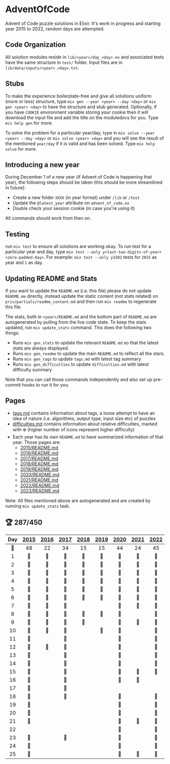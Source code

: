 <!--
* AUTOGENERATED -- DO NOT EDIT
* Edit static content in `priv/partials/readme_content.md`
* Run `mix gen_readme` to recreate
-->
# AdventOfCode

Advent of Code puzzle solutions in Elixir. It's work in progress and starting year 2015 to 2022, random days are attempted.

## Code Organization

All solution modules reside in `lib/<year>/day_<day>.ex` and associated tests have the same structure in `test/` folder. Input files are in `lib/data/inputs/<year>_<day>.txt`.

## Stubs

To make the experience boilerplate-free and give all solutions uniform (more or less) structure, type `mix gen --year <year> --day <day>` or `mix gen <year> <day>` to have the structure and stub generated. Optionally, if you have `COOKIE` environment variable storing your cookie then it will download the input file and add the title on the moduledocs for you. Type `mix help gen` for more.

To solve the problem for a particular year/day, type in `mix solve --year <year> --day <day>` or `mix solve <year> <day>` and you will see the result of the mentioned `year/day` if it is valid and has been solved. Type `mix help solve` for more.

## Introducing a new year

During December 1 of a new year (if Advent of Code is happening that year), the following steps should be taken (this should be more streamlined in future):

* Create a new folder `XXXX` (in year format) under `/lib` or `/test`
* Update the `@latest_year` attribute on `advent_of_code.ex`
* Double check your session cookie (in case you're using it)

All commands should work from then on.

## Testing

run `mix test` to ensure all solutions are working okay. To run test for a particular year and day, type `mix test --only y<last-two-digits-of-year><zero-padded-day>`. For example: `mix test --only y1501` tests for `2015` as year and `1` as day.

## Updating README and Stats

If you want to update the `README.md` (i.e. this file) please do not update `README.me` directly, instead update the static content (not stats related) on `priv/partials/readme_content.md` and then run `mix readme` to regenerate this file.

The stats, both in `<year>/README.md` and the bottom part of `README.md` are autogenerated by pulling from the live code state. To keep the stats updated, run `mix update_stats` command. This does the following two things:

* Runs `mix gen_stats` to update the relevant `README.md` so that the latest stats are always displayed.
* Runs `mix gen_readme` to update the main `README.md` to reflect all the stars.
* Runs `mix gen_tags` to update `tags.md` with latest tag summary
* Runs `mix gen_difficulties` to update `difficulties.md` with latest difficulty summary

Note that you can call those commands independently and also set up pre-commit hooks to run it for you.

## Pages

* [tags.md](/tags.md) contains information about tags, a loose attempt to have an idea of nature (i.e. algorithms, output type, input size etc) of puzzles
* [difficulties.md](/difficulties.md) contains information about relative difficulties, marked with :snowflake: (higher number of icons represent higher difficulty)
* Each year has its own `README.md` to have summarized information of that year. Those pages are:
    - [2015/README.md](/lib/2015/README.md)
    - [2016/README.md](/lib/2016/README.md)
    - [2017/README.md](/lib/2017/README.md)
    - [2018/README.md](/lib/2018/README.md)
    - [2019/README.md](/lib/2019/README.md)
    - [2020/README.md](/lib/2020/README.md)
    - [2021/README.md](/lib/2021/README.md)
    - [2022/README.md](/lib/2022/README.md)
    - [2023/README.md](/lib/2023/README.md)

Note: All files mentioned above are autogenerated and are created by running `mix update_stats` task.

## :trophy: 287/450

| Day | [2015](/lib/2015) | [2016](/lib/2016) | [2017](/lib/2017) | [2018](/lib/2018) | [2019](/lib/2019) | [2020](/lib/2020) | [2021](/lib/2021) | [2022](/lib/2022) | [2023](/lib/2023) |
|:---:|:-:|:-:|:-:|:-:|:-:|:-:|:-:|:-:|:-:|
| :star2: | 48 | 22 | 34 | 15 | 15 | 44 | 24 | 45 | 40 |
| 1 | :1st_place_medal: | :1st_place_medal: | :1st_place_medal: | :1st_place_medal: | :1st_place_medal: | :1st_place_medal: | :1st_place_medal: | :1st_place_medal: | :1st_place_medal: |
| 2 | :1st_place_medal: | :1st_place_medal: | :1st_place_medal: | :1st_place_medal: | :1st_place_medal: | :1st_place_medal: | :1st_place_medal: | :1st_place_medal: | :1st_place_medal: |
| 3 | :1st_place_medal: | :1st_place_medal: | :1st_place_medal: | :1st_place_medal: | :1st_place_medal: | :1st_place_medal: | :1st_place_medal: | :1st_place_medal: | :1st_place_medal: |
| 4 | :1st_place_medal: | :1st_place_medal: | :1st_place_medal: | :1st_place_medal: | :1st_place_medal: | :1st_place_medal: | :1st_place_medal: | :1st_place_medal: | :1st_place_medal: |
| 5 | :1st_place_medal: | :1st_place_medal: | :1st_place_medal: | :1st_place_medal: | :2nd_place_medal: | :1st_place_medal: | :1st_place_medal: | :1st_place_medal: | :1st_place_medal: |
| 6 | :1st_place_medal: | :1st_place_medal: | :1st_place_medal: | :1st_place_medal: | :1st_place_medal: | :1st_place_medal: | :1st_place_medal: | :1st_place_medal: | :1st_place_medal: |
| 7 | :1st_place_medal: | :1st_place_medal: | :2nd_place_medal: |   |   | :1st_place_medal: | :1st_place_medal: | :1st_place_medal: | :1st_place_medal: |
| 8 | :1st_place_medal: | :1st_place_medal: | :1st_place_medal: | :2nd_place_medal: | :1st_place_medal: | :1st_place_medal: |   | :1st_place_medal: | :1st_place_medal: |
| 9 | :1st_place_medal: | :1st_place_medal: | :1st_place_medal: | :1st_place_medal: |   | :1st_place_medal: | :1st_place_medal: | :1st_place_medal: | :1st_place_medal: |
| 10 | :1st_place_medal: | :1st_place_medal: | :1st_place_medal: |   | :1st_place_medal: | :1st_place_medal: |   | :1st_place_medal: | :1st_place_medal: |
| 11 | :1st_place_medal: |   | :1st_place_medal: |   |   | :1st_place_medal: |   | :1st_place_medal: | :1st_place_medal: |
| 12 | :1st_place_medal: | :1st_place_medal: | :1st_place_medal: |   |   | :1st_place_medal: |   | :1st_place_medal: | :1st_place_medal: |
| 13 | :1st_place_medal: |   | :1st_place_medal: |   |   | :1st_place_medal: |   | :1st_place_medal: | :1st_place_medal: |
| 14 | :1st_place_medal: |   | :2nd_place_medal: |   |   | :1st_place_medal: |   | :1st_place_medal: | :1st_place_medal: |
| 15 | :1st_place_medal: |   | :1st_place_medal: |   |   | :1st_place_medal: | :1st_place_medal: | :1st_place_medal: | :1st_place_medal: |
| 16 | :1st_place_medal: |   | :1st_place_medal: |   |   | :2nd_place_medal: | :1st_place_medal: |   | :1st_place_medal: |
| 17 | :1st_place_medal: |   | :1st_place_medal: |   |   |   |   |   |   |
| 18 | :1st_place_medal: |   | :2nd_place_medal: |   |   | :1st_place_medal: |   | :1st_place_medal: | :1st_place_medal: |
| 19 | :1st_place_medal: |   |   |   |   | :1st_place_medal: |   | :1st_place_medal: |   |
| 20 | :1st_place_medal: |   |   |   |   | :2nd_place_medal: |   | :1st_place_medal: |   |
| 21 | :1st_place_medal: |   |   |   |   | :1st_place_medal: | :1st_place_medal: | :1st_place_medal: |   |
| 22 |   |   |   |   |   | :1st_place_medal: |   | :2nd_place_medal: |   |
| 23 | :1st_place_medal: |   | :2nd_place_medal: |   |   | :2nd_place_medal: |   | :1st_place_medal: | :1st_place_medal: |
| 24 | :1st_place_medal: |   |   |   |   | :2nd_place_medal: |   | :1st_place_medal: | :1st_place_medal: |
| 25 | :1st_place_medal: |   |   |   |   | :1st_place_medal: | :1st_place_medal: | :1st_place_medal: | :1st_place_medal: |


